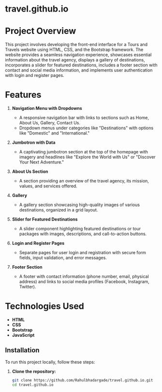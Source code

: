 # travel.github.io

# Project Overview
This project involves developing the front-end interface for a Tours and Travels website using HTML, CSS, and the Bootstrap framework. The website provides a seamless navigation experience, showcases essential information about the travel agency, displays a gallery of destinations, incorporates a slider for featured destinations, includes a footer section with contact and social media information, and implements user authentication with login and register pages.

# Features

1. **Navigation Menu with Dropdowns**
   - A responsive navigation bar with links to sections such as Home, About Us, Gallery, Contact Us.
   - Dropdown menus under categories like "Destinations" with options like "Domestic" and "International."

2. **Jumbotron with Data**
   - A captivating jumbotron section at the top of the homepage with imagery and headlines like "Explore the World with Us" or "Discover Your Next Adventure."

3. **About Us Section**
   - A section providing an overview of the travel agency, its mission, values, and services offered.

4. **Gallery**
   - A gallery section showcasing high-quality images of various destinations, organized in a grid layout.

5. **Slider for Featured Destinations**
   - A slider component highlighting featured destinations or tour packages with images, descriptions, and call-to-action buttons.

6. **Login and Register Pages**
   - Separate pages for user login and registration with secure form fields, input validation, and error messages.

7. **Footer Section**
   - A footer with contact information (phone number, email, physical address) and links to social media profiles (Facebook, Instagram, Twitter).

# Technologies Used
- **HTML**
- **CSS**
- **Bootstrap**
- **JavaScript**
  
## Installation
To run this project locally, follow these steps:

1. **Clone the repository:**

   ```bash
   git clone https://github.com/Rahulbhadargade/travel.github.io.git
   cd travel.github.io
